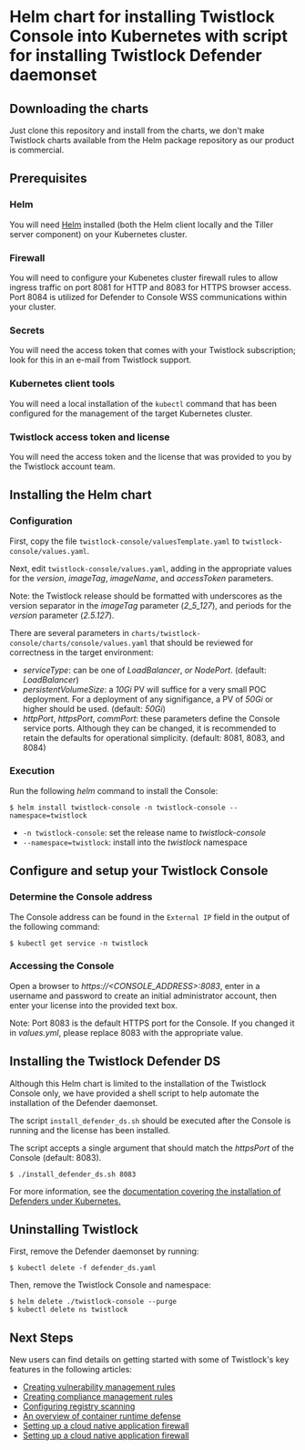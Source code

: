 # Helm chart for installing Twistlock Console into Kubernetes with script for installing Twistlock Defender daemonset

## Downloading the charts

Just clone this repository and install from the charts, we don't make Twistlock charts available from the Helm package repository as our product is commercial.

## Prerequisites

### Helm

You will need [Helm](https://helm.sh/) installed (both the Helm client locally and the Tiller server component) on your Kubernetes cluster.

### Firewall

You will need to configure your Kubenetes cluster firewall rules to allow ingress traffic on port 8081 for HTTP and 8083 for HTTPS browser access.  Port 8084 is utilized for Defender to Console WSS communications within your cluster.

### Secrets

You will need the access token that comes with your Twistlock subscription; look for this in an e-mail from Twistlock support.

### Kubernetes client tools

You will need a local installation of the `kubectl` command that has been configured for the management of the target Kubernetes cluster.

### Twistlock access token and license

You will need the access token and the license that was provided to you by the Twistlock account team.

## Installing the Helm chart

### Configuration

First, copy the file `twistlock-console/valuesTemplate.yaml` to `twistlock-console/values.yaml`.

Next, edit `twistlock-console/values.yaml`, adding in the appropriate values for the _version_, _imageTag_, _imageName_, and  _accessToken_ parameters.

Note: the Twistlock release should be formatted with underscores as the version separator in the _imageTag_ parameter (_2_5_127_), and periods for the _version_ parameter (_2.5.127_).

There are several parameters in `charts/twistlock-console/charts/console/values.yaml` that should be reviewed for correctness in the target environment:
 * _serviceType_: can be one of _LoadBalancer_, _or NodePort_. (default: _LoadBalancer_)
 * _persistentVolumeSize_: a _10Gi_ PV will suffice for a very small POC deployment. For a deployment of any signifigance, a PV of _50Gi_ or higher should be used. (default: _50Gi_)
 * _httpPort_, _httpsPort_, _commPort_: these parameters define the Console service ports. Although they can be changed, it is recommended to retain the defaults for operational simplicity. (default: 8081, 8083, and 8084)

### Execution

Run the following _helm_ command to install the Console:

    $ helm install twistlock-console -n twistlock-console --namespace=twistlock

 * `-n twistlock-console`: set the release name to _twistlock-console_
 * `--namespace=twistlock`: install into the _twistlock_ namespace

## Configure and setup your Twistlock Console

### Determine the Console address

The Console address can be found in the `External IP` field in the output of the following command:

    $ kubectl get service -n twistlock


### Accessing the Console

Open a browser to _https://<CONSOLE_ADDRESS>:8083_, enter in a username and password to create an initial administrator account, then enter your license into the provided text box.

Note: Port 8083 is the default HTTPS port for the Console. If you changed it in _values.yml_, please replace 8083 with the appropriate value.

## Installing the Twistlock Defender DS

Although this Helm chart is limited to the installation of the Twistlock Console only, we have provided a shell script to help automate the installation of the Defender daemonset.

The script `install_defender_ds.sh` should be executed after the Console is running and the license has been installed.

The script accepts a single argument that should match the _httpsPort_ of the Console (default: 8083).

    $ ./install_defender_ds.sh 8083

For more information, see the [documentation covering the installation of Defenders under Kubernetes.](https://docs.twistlock.com/docs/latest/install/install_kubernetes.html#_install_defender)


## Uninstalling Twistlock

First, remove the Defender daemonset by running:

    $ kubectl delete -f defender_ds.yaml

Then, remove the Twistlock Console and namespace:

    $ helm delete ./twistlock-console --purge
    $ kubectl delete ns twistlock


## Next Steps

New users can find details on getting started with some of Twistlock's key features in the following articles:

 * [Creating vulnerability management rules](https://docs.twistlock.com/docs/latest/vulnerability_management/vuln_management_rules.html)
 * [Creating compliance management rules](https://docs.twistlock.com/docs/latest/compliance/manage_compliance.html)
 * [Configuring registry scanning](https://docs.twistlock.com/docs/latest/vulnerability_management/configure_registry_scans.html)
 * [An overview of container runtime defense](https://docs.twistlock.com/docs/latest/runtime_defense/runtime_defense.html)
 * [Setting up a cloud native application firewall](https://docs.twistlock.com/docs/latest/firewalls/cnaf.html)
 * [Setting up a cloud native application firewall](https://docs.twistlock.com/docs/latest/firewalls/cnnf.html)
